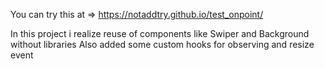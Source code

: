 You can try this at => https://notaddtry.github.io/test_onpoint/

In this project i realize reuse of components like Swiper and Background without libraries
Also added some custom hooks for observing and resize event
